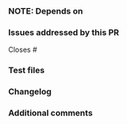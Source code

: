 <!-- PLEASE ENSURE YOU REVIEW THE CONTENT OF EACH PR CAREFULLY, INCLUDING SUBSEQUENT COMMENTS BY YOURSELF OR OTHERS. -->
<!-- IN PARTICULAR PLEASE ENSURE THAT SENSITIVE OR INAPPROPRIATE INFORMATION IS NOT UPLOADED -->

### NOTE: Depends on 
<!-- Link to any additional PRs in other repos required for this PR to function -->
<!-- Delete if not required -->

   
### Issues addressed by this PR
<!-- Add reference(s) to issue(s) solved by this PR. Please use keyword Fixes/Closes as per https://help.github.com/articles/closing-issues-using-keywords/ -->

Closes #

<!-- Add short description of what has been fixed -->


### Test files
<!-- Link to test files to validate the proposed changes -->


### Changelog
<!-- Text to go into changelog if applicable -->
<!-- Please see https://github.com/BHoM/documentation/wiki/changelog for guidelines -->


### Additional comments
<!-- As required -->
